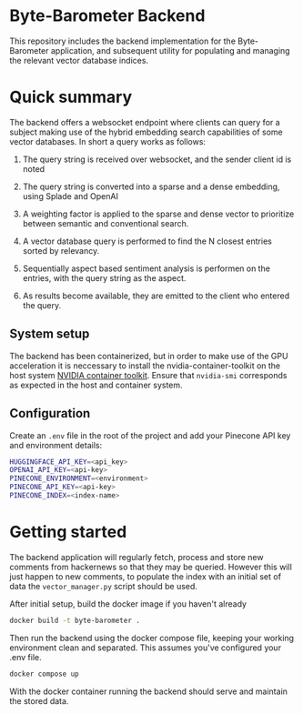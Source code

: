 # Byte-Barometer Backend

This repository includes the backend implementation for the Byte-Barometer application, and subsequent utility for populating and managing the relevant vector database indices.

# Quick summary

The backend offers a websocket endpoint where clients can query for a subject making use of the hybrid embedding search capabilities of some vector databases. In short a query works as follows:

1. The query string is received over websocket, and the sender client id is noted
2. The query string is converted into a sparse and a dense embedding, using Splade and OpenAI
3. A weighting factor is applied to the sparse and dense vector to prioritize between semantic and conventional search.

4. A vector database query is performed to find the N closest entries sorted by relevancy.
5. Sequentially aspect based sentiment analysis is performen on the entries, with the query string as the aspect.
6. As results become available, they are emitted to the client who entered the query.

## System setup

The backend has been containerized, but in order to make use of the GPU acceleration it is neccessary to install the nvidia-container-toolkit on the host system [NVIDIA container toolkit](https://docs.nvidia.com/datacenter/cloud-native/container-toolkit/1.14.3/install-guide.html). Ensure that `nvidia-smi` corresponds as expected in the host and container system.

## Configuration

Create an `.env` file in the root of the project and add your Pinecone API key and environment details:

```sh
HUGGINGFACE_API_KEY=<api_key>
OPENAI_API_KEY=<api-key>
PINECONE_ENVIRONMENT=<environment>
PINECONE_API_KEY=<api-key>
PINECONE_INDEX=<index-name>
```

# Getting started

The backend application will regularly fetch, process and store new comments from hackernews so that they may be queried. However this will just happen to new comments, to populate the index with an initial set of data the `vector_manager.py` script should be used.

After initial setup, build the docker image if you haven't already

```bash
docker build -t byte-barometer .
```

Then run the backend using the docker compose file, keeping your working environment clean and separated. This assumes you've configured your .env file.

```bash
docker compose up
```

With the docker container running the backend should serve and maintain the stored data.
